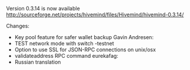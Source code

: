 Version 0.3.14 is now available
http://sourceforge.net/projects/hivemind/files/Hivemind/hivemind-0.3.14/

Changes:
* Key pool feature for safer wallet backup
Gavin Andresen:
* TEST network mode with switch -testnet
* Option to use SSL for JSON-RPC connections on unix/osx
* validateaddress RPC command
eurekafag:
* Russian translation
